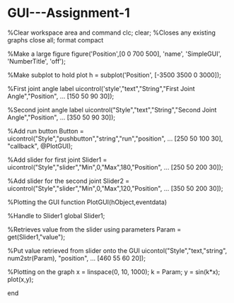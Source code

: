 # GUI---Assignment-1

%Clear workspace area and command
clc;
clear;
%Closes any existing graphs
close all;
format compact

%Make a large figure 
figure('Position',[0 0 700 500], 'name', 'SimpleGUI', 'NumberTitle', 'off');

%Make subplot to hold plot
h = subplot('Position', [-3500 3500 0 3000]);

%First joint angle label
uicontrol('style',"text","String","First Joint Angle","Position", ...
    [150 50 90 30]);

%Second joint angle label
uicontrol("Style","text","String","Second Joint Angle","Position", ...
    [350 50 90 30]);

%Add run button 
Button = uicontrol("Style","pushbutton","string","run","position", ...
    [250 50 100 30], "callback", @PlotGUI);

%Add slider for first joint
Slider1 = uicontrol("Style","slider","Min",0,"Max",180,"Position", ...
    [250 50 200 30]);

%Add slider for the second joint
Slider2 = uicontrol("Style","slider","Min",0,"Max",120,"Position", ...
    [350 50 200 30]);

%Plotting the GUI
function PlotGUI(hObject,eventdata)

%Handle to Slider1
global Slider1;

%Retrieves value from the slider using parameters
Param = get(Slider1,"value");

%Put value retrieved from slider onto the GUI
uicontol("Style","text,"string", num2str(Param), "position", ...
    [460 55 60 20]);
    
%Plotting on the graph
x = linspace(0, 10, 1000);
k = Param;
y = sin(k*x);
plot(x,y);

end
